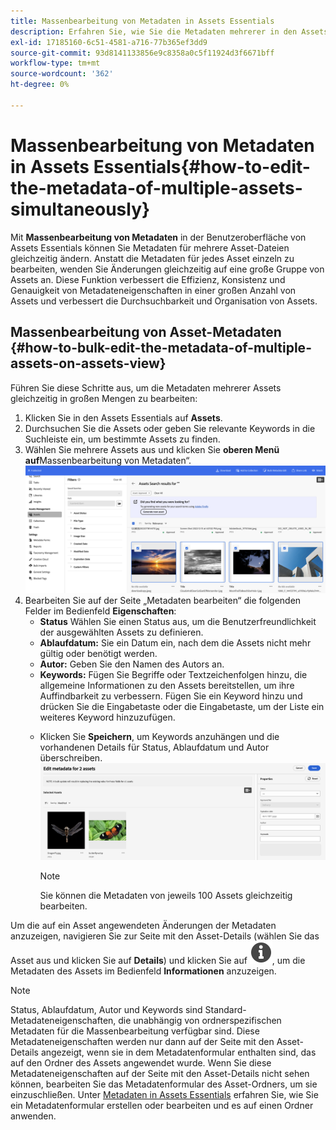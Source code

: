 ```yaml
---
title: Massenbearbeitung von Metadaten in Assets Essentials
description: Erfahren Sie, wie Sie die Metadaten mehrerer in den Assets Essentials verfügbarer Assets gleichzeitig bearbeiten können.
exl-id: 17185160-6c51-4581-a716-77b365ef3dd9
source-git-commit: 93d8141133856e9c8358a0c5f11924d3f6671bff
workflow-type: tm+mt
source-wordcount: '362'
ht-degree: 0%

---
```


# Massenbearbeitung von Metadaten in Assets Essentials{#how-to-edit-the-metadata-of-multiple-assets-simultaneously}

Mit **Massenbearbeitung von Metadaten** in der Benutzeroberfläche von Assets Essentials können Sie Metadaten für mehrere Asset-Dateien gleichzeitig ändern. Anstatt die Metadaten für jedes Asset einzeln zu bearbeiten, wenden Sie Änderungen gleichzeitig auf eine große Gruppe von Assets an. Diese Funktion verbessert die Effizienz, Konsistenz und Genauigkeit von Metadateneigenschaften in einer großen Anzahl von Assets und verbessert die Durchsuchbarkeit und Organisation von Assets.

## Massenbearbeitung von Asset-Metadaten {#how-to-bulk-edit-the-metadata-of-multiple-assets-on-assets-view}

Führen Sie diese Schritte aus, um die Metadaten mehrerer Assets gleichzeitig in großen Mengen zu bearbeiten:

1. Klicken Sie in den Assets Essentials auf **Assets**.
1. Durchsuchen Sie die Assets oder geben Sie relevante Keywords in die Suchleiste ein, um bestimmte Assets zu finden.
1. Wählen Sie mehrere Assets aus und klicken Sie **oberen Menü auf**Massenbearbeitung von Metadaten“.
   ![bulk-metadata-edit](/help/using/assets/bulk-metadata-edit.png)
1. Bearbeiten Sie auf der Seite „Metadaten bearbeiten“ die folgenden Felder im Bedienfeld **Eigenschaften**:
   * **Status** Wählen Sie einen Status aus, um die Benutzerfreundlichkeit der ausgewählten Assets zu definieren.
   * **Ablaufdatum:** Sie ein Datum ein, nach dem die Assets nicht mehr gültig oder benötigt werden.
   * **Autor:** Geben Sie den Namen des Autors an.
   * **Keywords:** Fügen Sie Begriffe oder Textzeichenfolgen hinzu, die allgemeine Informationen zu den Assets bereitstellen, um ihre Auffindbarkeit zu verbessern. Fügen Sie ein Keyword hinzu und drücken Sie die Eingabetaste oder die Eingabetaste, um der Liste ein weiteres Keyword hinzuzufügen.
   <!--    
    * **Tags:** Click ![tags icon](/help/using/assets/tags-icon.svg) to select tags from the available options. Tags provide more specific information about the assets and enhances their discoverability. Tags already applied to the selected assets are only displayed in the **Properties** panel. If you cannot find the relevant tags, create the tags and assign them to the selected assets. See [Manage tags in Assets Essentials](/help/using/tagging-management.md) for details. -->
   * Klicken Sie **Speichern**, um Keywords anzuhängen und die vorhandenen Details für Status, Ablaufdatum und Autor <!-- Tags while--> überschreiben.
     ![save-bulk-metadata-edit-properties](/help/using/assets/save-bulk-metadata-edit-properties1.png)

     >[!NOTE]
     >
     >Sie können die Metadaten von jeweils 100 Assets gleichzeitig bearbeiten.

Um die auf ein Asset angewendeten Änderungen der Metadaten anzuzeigen, navigieren Sie zur Seite mit den Asset-Details (wählen Sie das Asset aus und klicken Sie auf **Details**) und klicken Sie auf ![](/help/using/assets/info-icon-solid-black.svg), um die Metadaten des Assets im Bedienfeld **Informationen** anzuzeigen.

>[!NOTE]
>
>Status, Ablaufdatum, Autor und Keywords <!--and Tags--> sind Standard-Metadateneigenschaften, die unabhängig von ordnerspezifischen Metadaten für die Massenbearbeitung verfügbar sind. Diese Metadateneigenschaften werden nur dann auf der Seite mit den Asset-Details angezeigt, wenn sie in dem Metadatenformular enthalten sind, das auf den Ordner des Assets angewendet wurde.  Wenn Sie diese Metadateneigenschaften auf der Seite mit den Asset-Details nicht sehen können, bearbeiten Sie das Metadatenformular des Asset-Ordners, um sie einzuschließen. Unter [Metadaten in Assets Essentials](/help/using/metadata.md) erfahren Sie, wie Sie ein Metadatenformular erstellen oder bearbeiten und es auf einen Ordner anwenden.

